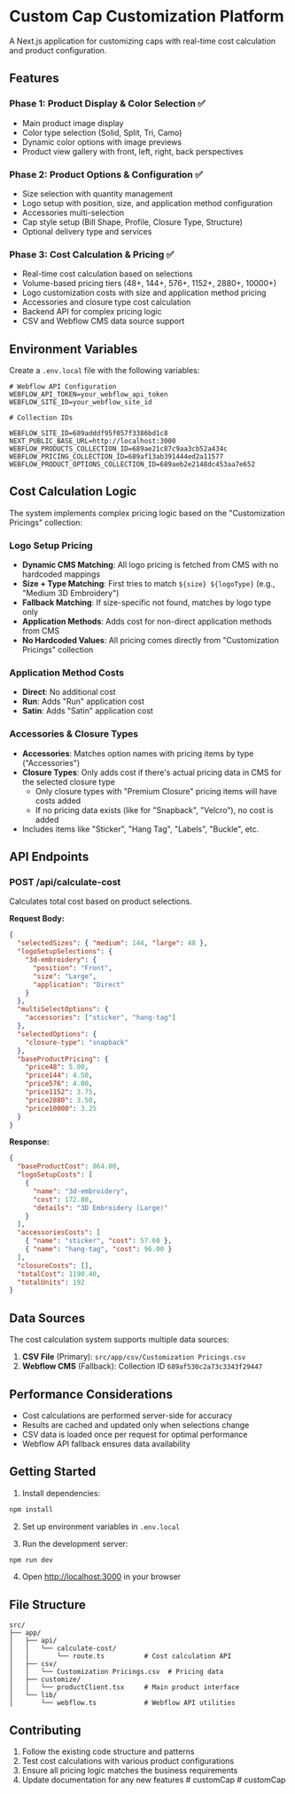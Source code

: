 # Custom Cap Customization Platform

A Next.js application for customizing caps with real-time cost calculation and product configuration.

## Features

### Phase 1: Product Display & Color Selection ✅
- Main product image display
- Color type selection (Solid, Split, Tri, Camo)
- Dynamic color options with image previews
- Product view gallery with front, left, right, back perspectives

### Phase 2: Product Options & Configuration ✅
- Size selection with quantity management
- Logo setup with position, size, and application method configuration
- Accessories multi-selection
- Cap style setup (Bill Shape, Profile, Closure Type, Structure)
- Optional delivery type and services

### Phase 3: Cost Calculation & Pricing ✅
- Real-time cost calculation based on selections
- Volume-based pricing tiers (48+, 144+, 576+, 1152+, 2880+, 10000+)
- Logo customization costs with size and application method pricing
- Accessories and closure type cost calculation
- Backend API for complex pricing logic
- CSV and Webflow CMS data source support

## Environment Variables

Create a `.env.local` file with the following variables:

```env
# Webflow API Configuration
WEBFLOW_API_TOKEN=your_webflow_api_token
WEBFLOW_SITE_ID=your_webflow_site_id

# Collection IDs

WEBFLOW_SITE_ID=689adddf95f057f3386bd1c8
NEXT_PUBLIC_BASE_URL=http://localhost:3000
WEBFLOW_PRODUCTS_COLLECTION_ID=689ae21c87c9aa3cb52a434c
WEBFLOW_PRICING_COLLECTION_ID=689af13ab391444ed2a11577
WEBFLOW_PRODUCT_OPTIONS_COLLECTION_ID=689aeb2e2148dc453aa7e652

```

## Cost Calculation Logic

The system implements complex pricing logic based on the "Customization Pricings" collection:

### Logo Setup Pricing
- **Dynamic CMS Matching**: All logo pricing is fetched from CMS with no hardcoded mappings
- **Size + Type Matching**: First tries to match `${size} ${logoType}` (e.g., "Medium 3D Embroidery")
- **Fallback Matching**: If size-specific not found, matches by logo type only
- **Application Methods**: Adds cost for non-direct application methods from CMS
- **No Hardcoded Values**: All pricing comes directly from "Customization Pricings" collection

### Application Method Costs
- **Direct**: No additional cost
- **Run**: Adds "Run" application cost
- **Satin**: Adds "Satin" application cost

### Accessories & Closure Types
- **Accessories**: Matches option names with pricing items by type ("Accessories")
- **Closure Types**: Only adds cost if there's actual pricing data in CMS for the selected closure type
  - Only closure types with "Premium Closure" pricing items will have costs added
  - If no pricing data exists (like for "Snapback", "Velcro"), no cost is added
- Includes items like "Sticker", "Hang Tag", "Labels", "Buckle", etc.

## API Endpoints

### POST /api/calculate-cost
Calculates total cost based on product selections.

**Request Body:**
```json
{
  "selectedSizes": { "medium": 144, "large": 48 },
  "logoSetupSelections": {
    "3d-embroidery": {
      "position": "Front",
      "size": "Large",
      "application": "Direct"
    }
  },
  "multiSelectOptions": {
    "accessories": ["sticker", "hang-tag"]
  },
  "selectedOptions": {
    "closure-type": "snapback"
  },
  "baseProductPricing": {
    "price48": 5.00,
    "price144": 4.50,
    "price576": 4.00,
    "price1152": 3.75,
    "price2880": 3.50,
    "price10000": 3.25
  }
}
```

**Response:**
```json
{
  "baseProductCost": 864.00,
  "logoSetupCosts": [
    {
      "name": "3d-embroidery",
      "cost": 172.80,
      "details": "3D Embroidery (Large)"
    }
  ],
  "accessoriesCosts": [
    { "name": "sticker", "cost": 57.60 },
    { "name": "hang-tag", "cost": 96.00 }
  ],
  "closureCosts": [],
  "totalCost": 1190.40,
  "totalUnits": 192
}
```

## Data Sources

The cost calculation system supports multiple data sources:

1. **CSV File** (Primary): `src/app/csv/Customization Pricings.csv`
2. **Webflow CMS** (Fallback): Collection ID `689af530c2a73c3343f29447`

## Performance Considerations

- Cost calculations are performed server-side for accuracy
- Results are cached and updated only when selections change
- CSV data is loaded once per request for optimal performance
- Webflow API fallback ensures data availability

## Getting Started

1. Install dependencies:
```bash
npm install
```

2. Set up environment variables in `.env.local`

3. Run the development server:
```bash
npm run dev
```

4. Open [http://localhost:3000](http://localhost:3000) in your browser

## File Structure

```
src/
├── app/
│   ├── api/
│   │   └── calculate-cost/
│   │       └── route.ts          # Cost calculation API
│   ├── csv/
│   │   └── Customization Pricings.csv  # Pricing data
│   ├── customize/
│   │   └── productClient.tsx     # Main product interface
│   └── lib/
│       └── webflow.ts            # Webflow API utilities
```

## Contributing

1. Follow the existing code structure and patterns
2. Test cost calculations with various product configurations
3. Ensure all pricing logic matches the business requirements
4. Update documentation for any new features
#   c u s t o m C a p  
 #   c u s t o m C a p  
 